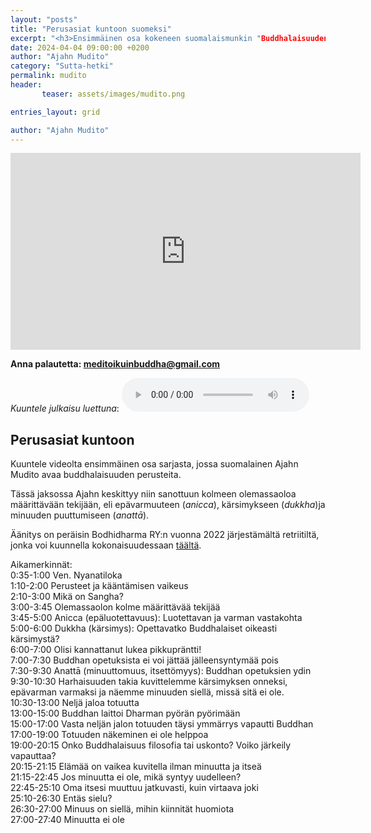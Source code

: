 ```yaml
---
layout: "posts"
title: "Perusasiat kuntoon suomeksi"
excerpt: "<h3>Ensimmäinen osa kokeneen suomalaismunkin "Buddhalaisuuden perusteet" -sarjasta.</h3>"
date: 2024-04-04 09:00:00 +0200 
author: "Ajahn Mudito"
category: "Sutta-hetki"
permalink: mudito
header: 
       teaser: assets/images/mudito.png

entries_layout: grid

author: "Ajahn Mudito"
---
```


<iframe width="560" height="315" src="https://www.youtube.com/embed/1QmJmHiNENo?si=agvdLTi6n8HA_UF8" title="YouTube video player" frameborder="0" allow="accelerometer; autoplay; clipboard-write; encrypted-media; gyroscope; picture-in-picture; web-share" referrerpolicy="strict-origin-when-cross-origin" allowfullscreen></iframe>

<b> Anna palautetta: meditoikuinbuddha@gmail.com</b>

<i>Kuuntele julkaisu luettuna</i>:
<audio controls>
  <source src="assets/audio/2024-04-04/2024-04-04-final.mp3" type="audio/mp3">
</audio>

<h2>Perusasiat kuntoon</h2>

Kuuntele videolta ensimmäinen osa sarjasta, jossa suomalainen Ajahn Mudito avaa buddhalaisuuden perusteita.

Tässä jaksossa Ajahn keskittyy niin sanottuun kolmeen olemassaoloa määrittävään tekijään, eli epävarmuuteen (<i>anicca</i>), kärsimykseen (<i>dukkha</i>)ja minuuden puuttumiseen (<i>anattā</i>).

Äänitys on peräisin Bodhidharma RY:n vuonna 2022 järjestämältä retriitiltä, jonka voi kuunnella kokonaisuudessaan <a href="https://www.bodhidharma.fi/?p=1815">täältä</a>.

Aikamerkinnät:<br>
0:35-1:00 Ven. Nyanatiloka<br>
1:10-2:00 Perusteet ja kääntämisen vaikeus<br>
2:10-3:00 Mikä on Sangha?<br>
3:00-3:45 Olemassaolon kolme määrittävää tekijää<br>
3:45-5:00 Anicca (epäluotettavuus): Luotettavan ja varman vastakohta<br>
5:00-6:00 Dukkha (kärsimys): Opettavatko Buddhalaiset oikeasti kärsimystä?<br>
6:00-7:00 Olisi kannattanut lukea pikkupräntti!<br>
7:00-7:30 Buddhan opetuksista ei voi jättää jälleensyntymää pois<br>
7:30-9:30 Anattā (minuuttomuus, itsettömyys): Buddhan opetuksien ydin<br>
9:30-10:30 Harhaisuuden takia kuvittelemme kärsimyksen onneksi, epävarman varmaksi ja näemme minuuden siellä, missä sitä ei ole.<br>
10:30-13:00 Neljä jaloa totuutta<br>
13:00-15:00 Buddhan laittoi Dharman pyörän pyörimään<br>
15:00-17:00 Vasta neljän jalon totuuden täysi ymmärrys vapautti Buddhan<br>
17:00-19:00 Totuuden näkeminen ei ole helppoa<br>
19:00-20:15 Onko Buddhalaisuus filosofia tai uskonto? Voiko järkeily vapauttaa?<br>
20:15-21:15 Elämää on vaikea kuvitella ilman minuutta ja itseä<br>
21:15-22:45 Jos minuutta ei ole, mikä syntyy uudelleen?<br>
22:45-25:10 Oma itsesi muuttuu jatkuvasti, kuin virtaava joki<br>
25:10-26:30 Entäs sielu?<br>
26:30-27:00 Minuus on siellä, mihin kiinnität huomiota<br>
27:00-27:40 Minuutta ei ole<br>
